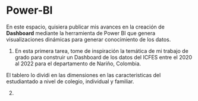 # Power-BI

En este espacio, quisiera publicar mis avances en la creación de **Dashboard** mediante la herramienta de Power BI que genera visualizaciones dinámicas para generar conocimiento de los datos.

1. En esta primera tarea, tome de inspiración la temática de mi trabajo de grado para construir un Dashboard de los datos del ICFES entre el 2020 al 2022 para el departamento de Nariño, Colombia.

El tablero lo dividi en las dimensiones en las caracteristicas del estudiantado a nivel de colegio, individual y familiar.


2. 


